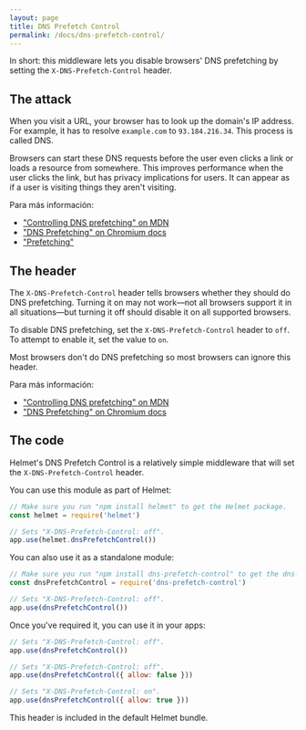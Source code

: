 ```yaml
---
layout: page
title: DNS Prefetch Control
permalink: /docs/dns-prefetch-control/
---
```

In short: this middleware lets you disable browsers' DNS prefetching by setting the `X-DNS-Prefetch-Control` header.

The attack
----------

When you visit a URL, your browser has to look up the domain's IP address. For example, it has to resolve `example.com` to `93.184.216.34`. This process is called DNS.

Browsers can start these DNS requests before the user even clicks a link or loads a resource from somewhere. This improves performance when the user clicks the link, but has privacy implications for users. It can appear as if a user is visiting things they aren't visiting.

Para más información:

- ["Controlling DNS prefetching" on MDN](https://developer.mozilla.org/en-US/docs/Web/HTTP/Controlling_DNS_prefetching)
- ["DNS Prefetching" on Chromium docs](https://dev.chromium.org/developers/design-documents/dns-prefetching)
- ["Prefetching"](https://www.keycdn.com/support/prefetching/)

The header
----------

The `X-DNS-Prefetch-Control` header tells browsers whether they should do DNS prefetching. Turning it on may not work—not all browsers support it in all situations—but turning it off should disable it on all supported browsers.

To disable DNS prefetching, set the `X-DNS-Prefetch-Control` header to `off`. To attempt to enable it, set the value to `on`.

Most browsers don't do DNS prefetching so most browsers can ignore this header.

Para más información:

- ["Controlling DNS prefetching" on MDN](https://developer.mozilla.org/en-US/docs/Web/HTTP/Controlling_DNS_prefetching)
- ["DNS Prefetching" on Chromium docs](https://dev.chromium.org/developers/design-documents/dns-prefetching)

The code
--------

Helmet's DNS Prefetch Control is a relatively simple middleware that will set the `X-DNS-Prefetch-Control` header.

You can use this module as part of Helmet:

```javascript
// Make sure you run "npm install helmet" to get the Helmet package.
const helmet = require('helmet')

// Sets "X-DNS-Prefetch-Control: off".
app.use(helmet.dnsPrefetchControl())
```

You can also use it as a standalone module:

```javascript
// Make sure you run "npm install dns-prefetch-control" to get the dns-prefetch-control package.
const dnsPrefetchControl = require('dns-prefetch-control')

// Sets "X-DNS-Prefetch-Control: off".
app.use(dnsPrefetchControl())
```

Once you've required it, you can use it in your apps:

```javascript
// Sets "X-DNS-Prefetch-Control: off".
app.use(dnsPrefetchControl())

// Sets "X-DNS-Prefetch-Control: off".
app.use(dnsPrefetchControl({ allow: false }))

// Sets "X-DNS-Prefetch-Control: on".
app.use(dnsPrefetchControl({ allow: true }))
```

This header is included in the default Helmet bundle.
